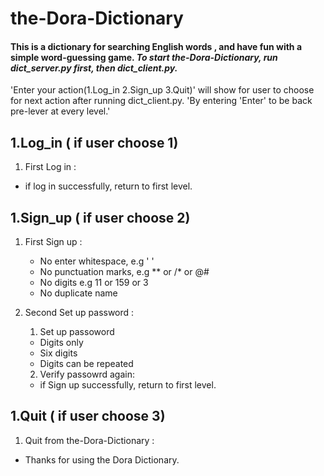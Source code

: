 # the-Dora-Dictionary
#### This is a dictionary for searching English words , and have fun with a simple word-guessing game. ***To start the-Dora-Dictionary, run dict_server.py first, then dict_client.py.*** 

'Enter your action(1.Log_in 2.Sign_up 3.Quit)' will show for user to choose for next action after running dict_client.py.
'By entering 'Enter' to be back pre-lever at every level.'


## 1.Log_in ( if user choose 1)
1. First Log in :
- if log in successfully, return to first level.
     
     
## 1.Sign_up ( if user choose 2)
1. First Sign up : 
   - No enter whitespace, e.g '  '
   - No punctuation marks, e.g ** or /* or @#
   - No digits e.g 11 or 159 or 3
   - No duplicate name 
   
2. Second Set up password :
   1. Set up passoword
   - Digits only
   - Six digits
   - Digits can be repeated
   2. Verify passowrd again: 
   - if Sign up successfully, return to first level.
           
           
## 1.Quit ( if user choose 3)
1. Quit from the-Dora-Dictionary :
- Thanks for using the Dora Dictionary.
